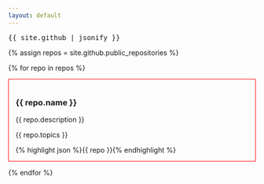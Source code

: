 ```yaml
---
layout: default
---
```



<style>
	.repository-block {
		border: 1px solid red;
		margin-bottom: 1em;
		margin-top: 1em;
		padding: 1em;
	}
</style>

<pre>{{ site.github | jsonify }}</pre>

{% assign repos = site.github.public_repositories %}

{% for repo in repos %}

<div class="repository-block"  data-id="{{ repo.id }}">
	<h3>{{ repo.name }}</h3>
	<p>{{ repo.description }}</p>
	<p>{{ repo.topics }}</p>
	{% highlight json %}{{ repo }}{% endhighlight %}
</div>

{% endfor %}